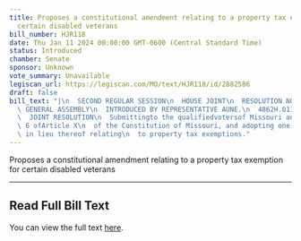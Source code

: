 ```yaml
---
title: Proposes a constitutional amendment relating to a property tax exemption for
  certain disabled veterans
bill_number: HJR118
date: Thu Jan 11 2024 00:00:00 GMT-0600 (Central Standard Time)
status: Introduced
chamber: Senate
sponsor: Unknown
vote_summary: Unavailable
legiscan_url: https://legiscan.com/MO/text/HJR118/id/2882586
draft: false
bill_text: "|\n  SECOND REGULAR SESSION\n  HOUSE JOINT\n  RESOLUTION NO. 118\n  102ND\
  \ GENERAL ASSEMBLY\n  INTRODUCED BY REPRESENTATIVE AUNE.\n  4862H.01I DANARADEMANMILLER,ChiefClerk\n\
  \  JOINT RESOLUTION\n  Submittingto the qualifiedvotersof Missouri anamendment repealingSection\
  \ 6 ofArticle X\n  of the Constitution of Missouri, and adopting one new section\
  \ in lieu thereof relating\n  to property tax exemptions."
---
```

Proposes a constitutional amendment relating to a property tax exemption for certain disabled veterans

---

## Read Full Bill Text

You can view the full text [here](https://legiscan.com/MO/text/HJR118/id/2882586).
